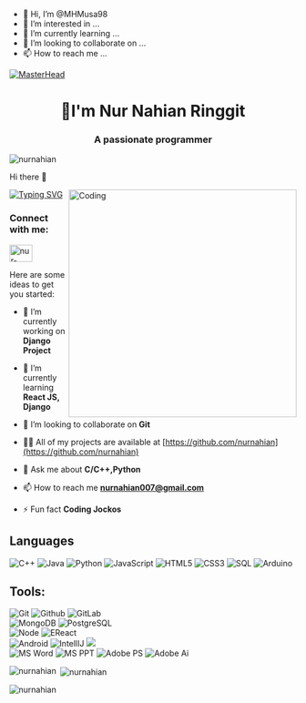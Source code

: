 - 👋 Hi, I’m @MHMusa98
- 👀 I’m interested in ...
- 🌱 I’m currently learning ...
- 💞️ I’m looking to collaborate on ...
- 📫 How to reach me ...

<!---
MHMusa98/MHMusa98 is a ✨ special ✨ repository because its `README.md` (this file) appears on your GitHub profile.
You can click the Preview link to take a look at your changes.
--->
[![MasterHead](https://mir-s3-cdn-cf.behance.net/project_modules/max_1200/79731568097599.5b50bca477735.jpg)](https://nurnahian.io)
<h1 align="center">👀I'm Nur Nahian Ringgit</h1>
<h3 align="center">A passionate programmer</h3>
<p align="left"> <img src="https://komarev.com/ghpvc/?username=nurnahian&label=Profile%20views&color=0e75b6&style=flat" alt="nurnahian" /> </p>
Hi there 👋


[![Typing SVG](https://readme-typing-svg.herokuapp.com?font=Inter&weight=700&pause=1000&width=435&lines=Nur+Nahian+Ringgit;Let's+do+something+new)](https://git.io/typing-svg)
<img align="right" alt="Coding" width="400" src="https://uploads-ssl.webflow.com/61ebe5f773be1acd620f8208/61fa3997c8a7f531e18d4e67_man-coding-on-laptop.gif">
<h3 align="left">Connect with me:</h3>
<p align="left">
<a href="https://linkedin.com/in/nur-nahian" target="blank"><img align="center" src="https://raw.githubusercontent.com/rahuldkjain/github-profile-readme-generator/master/src/images/icons/Social/linked-in-alt.svg" alt="nur-nahian" height="30" width="40" /></a>
</p>
Here are some ideas to get you started:

- 🔭 I’m currently working on **Django Project**

- 🌱 I’m currently learning **React JS, Django**

- 👯 I’m looking to collaborate on **Git**

- 👨‍💻 All of my projects are available at [https://github.com/nurnahian](https://github.com/nurnahian)

- 💬 Ask me about **C/C++,Python**

- 📫 How to reach me **nurnahian007@gmail.com**

- ⚡ Fun fact **Coding Jockos**

## Languages

![C++](https://img.shields.io/badge/-C++-000000?style=flat&logo=c%2B%2B)
![Java](https://img.shields.io/badge/-Java-000000?style=flat&logo=java)
![Python](https://img.shields.io/badge/-Python-000000?style=flat&logo=python)
![JavaScript](https://img.shields.io/badge/-JavaScript-000000?style=flat&logo=javascript)
![HTML5](https://img.shields.io/badge/-HTML5-000000?style=flat&logo=html5)
![CSS3](https://img.shields.io/badge/-CSS-000000?style=flat&logo=css3)
![SQL](https://img.shields.io/badge/-SQL-000000?style=flat&logo=mysql)
![Arduino](https://img.shields.io/badge/-Arduino-000000?style=flat&logo=arduino)
## Tools:

![Git](https://img.shields.io/badge/-Git-000000?style=flat&logo=git)
![Github](https://img.shields.io/badge/-Github-000000?style=flat&logo=github)
![GitLab](https://img.shields.io/badge/-Gitlab-000000?style=flat&logo=gitlab) <br />
![MongoDB](https://img.shields.io/badge/-MongoDB-000000?style=flat&logo=mongodb)
![PostgreSQL](https://img.shields.io/badge/-PostgreSQL-000000?style=flat&logo=postgresql) <br />
![Node](https://img.shields.io/badge/-Node-000000?style=flat&logo=node.js)
![EReact](https://img.shields.io/badge/-React-000000?style=flat&logo=react) <br />
![Android](https://img.shields.io/badge/-Android-000000?style=flat&logo=android)
![IntellIJ](https://img.shields.io/badge/-IntellIJ%20IDEA-000000?style=flat&logo=intellij%20idea) ![](https://img.shields.io/badge/-Webstorm-000000?style=flat&logo=webstorm)<br />
![MS Word](https://img.shields.io/badge/-MS%20Word-000000?style=flat&logo=microsoft%20word)
![MS PPT](https://img.shields.io/badge/-MS%20Powerpoint-000000?style=flat&logo=microsoft%20powerpoint)
![Adobe PS](https://img.shields.io/badge/-Adobe%20Photoshop-000000?style=flat&logo=adobe%20photoshop)
![Adobe Ai](https://img.shields.io/badge/-Adobe%20Illustrator-000000?style=flat&logo=adobe%20illustrator)

<p><img align="left" src="https://github-readme-stats.vercel.app/api/top-langs?username=nurnahian&show_icons=true&locale=en&layout=compact&theme=tokyonight" alt="nurnahian" /></p>
<p>&nbsp;<img align="center" src="https://github-readme-stats.vercel.app/api?username=nurnahian&show_icons=true&locale=en&theme=tokyonight" alt="nurnahian" /></p>

<p><img align="center" src="https://github-readme-streak-stats.herokuapp.com/?user=nurnahian&&theme=tokyonight" alt="nurnahian" /></p>




